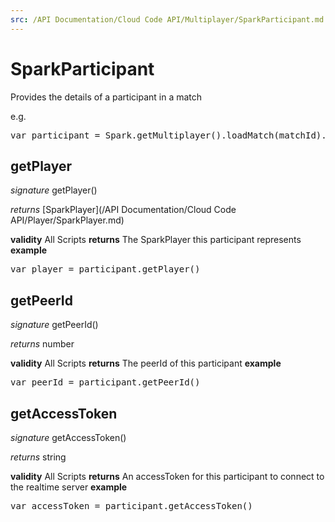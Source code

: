 ```yaml
---
src: /API Documentation/Cloud Code API/Multiplayer/SparkParticipant.md
---
```


# SparkParticipant

Provides the details of a participant in a match

e.g.

<pre rel="highlighter" code-brush="js" contenteditable="false">var participant = Spark.getMultiplayer().loadMatch(matchId).getParticipants[0];</pre>


## getPlayer
_signature_ getPlayer()</p>
_returns_ [SparkPlayer](/API Documentation/Cloud Code API/Player/SparkPlayer.md)</p>
<b>validity</b> All Scripts
<b>returns</b>
The SparkPlayer this participant represents
<b>example</b>
<pre rel="highlighter" code-brush="js" contenteditable="false">var player = participant.getPlayer()</pre>

## getPeerId
_signature_ getPeerId()</p>
_returns_ number</p>
<b>validity</b> All Scripts
<b>returns</b>
The peerId of this participant
<b>example</b>
<pre rel="highlighter" code-brush="js" contenteditable="false">var peerId = participant.getPeerId()</pre>

## getAccessToken
_signature_ getAccessToken()</p>
_returns_ string</p>
<b>validity</b> All Scripts
<b>returns</b>
An accessToken for this participant to connect to the realtime server
<b>example</b>
<pre rel="highlighter" code-brush="js" contenteditable="false">var accessToken = participant.getAccessToken()</pre>

